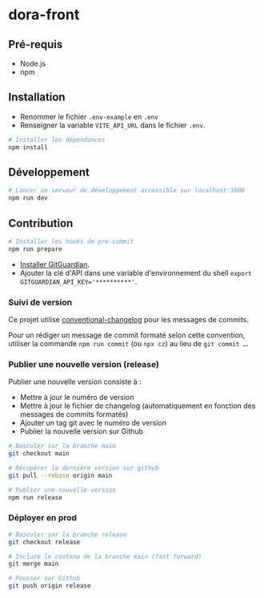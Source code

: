 # dora-front

## Pré-requis

- Node.js
- npm

## Installation

- Renommer le fichier `.env-example` en `.env`
- Renseigner la variable `VITE_API_URL` dans le fichier `.env`.

```bash
# Installer les dépendances
npm install
```

## Développement

```bash
# Lancer un serveur de développement accessible sur localhost:3000
npm run dev
```

## Contribution

```bash
# Installer les hooks de pre-commit
npm run prepare
```

- [Installer GitGuardian](https://docs.gitguardian.com/internal-repositories-monitoring/gg_shield/getting_started#step-2-install-ggshield-gitguardian-cli).
- Ajouter la clé d'API dans une variable d'environnement du shell `export GITGUARDIAN_API_KEY='**********'`.

### Suivi de version

Ce projet utilise [conventional-changelog](https://github.com/angular/angular/blob/master/CONTRIBUTING.md#-commit-message-format) pour les messages de commits.

Pour un rédiger un message de commit formaté selon cette convention, utiliser la commande `npm run commit` (ou `npx cz`) au lieu de `git commit …`.

### Publier une nouvelle version (release)

Publier une nouvelle version consiste à :

- Mettre à jour le numéro de version
- Mettre à jour le fichier de changelog (automatiquement en fonction des messages de commits formatés)
- Ajouter un tag git avec le numéro de version
- Publier la nouvelle version sur Github

```bash
# Basculer sur la branche main
git checkout main

# Récupèrer la dernière version sur github
git pull --rebase origin main

# Publier une nouvelle version
npm run release
```

### Déployer en prod

```bash
# Basculer sur la branche release
git checkout release

# Inclure le contenu de la branche main (fast forward)
git merge main

# Pousser sur Github
git push origin release
```
